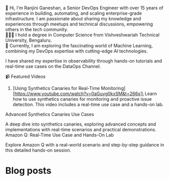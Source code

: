 👩 Hi, I'm Ranjini Ganeshan, a Senior DevOps Engineer with over 15 years of experience in building, automating, and scaling enterprise-grade infrastructure. I am passionate about sharing my knowledge and experiences through meetups and technical discussions, empowering others in the tech community.\
👩🏻‍🎓 I hold a degree in Computer Science from Vishveshwariah Technical University, Bengaluru.\
💭 Currently, I am exploring the fascinating world of Machine Learning, combining my DevOps expertise with cutting-edge AI technologies.

I have shared my expertise in observability through hands-on tutorials and real-time use cases on the DataOps Channel.

📹 Featured Videos
1. [Using Synthetics Canaries for Real-Time Monitoring][https://www.youtube.com/watch?v=0aGuvg0kxSM&t=266s]\
Learn how to use synthetics canaries for monitoring and proactive issue detection. This video includes a real-time use case and a hands-on lab.

Advanced Synthetics Canaries Use Cases

A deep dive into synthetics canaries, exploring advanced concepts and implementations with real-time scenarios and practical demonstrations.
Amazon Q: Real-Time Use Case and Hands-On Lab

Explore Amazon Q with a real-world scenario and step-by-step guidance in this detailed hands-on session.
# Blog posts
<!-- BLOG-POST-LIST:START -->
<!-- BLOG-POST-LIST:END -->




